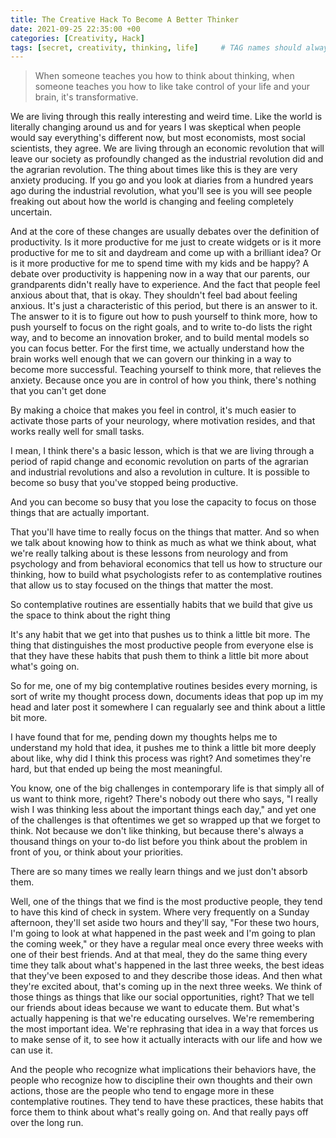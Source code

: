 ```yaml
---
title: The Creative Hack To Become A Better Thinker
date: 2021-09-25 22:35:00 +00
categories: [Creativity, Hack]
tags: [secret, creativity, thinking, life]     # TAG names should always be lowercase
---
```


> When someone teaches you how to think about thinking, when someone teaches you how to like take control of your life and your brain, it's transformative.

We are living through this really interesting and weird time. Like the world is literally changing around us and for years I was skeptical when people would say everything's different now, but most economists, most social scientists, they agree. We are living through an economic revolution that will leave our society as profoundly changed as the industrial revolution did and the agrarian revolution. The thing about times like this is they are very anxiety producing. If you go and you look at diaries from a hundred years ago during the industrial revolution, what you'll see is you will see people freaking out about how the world is changing and feeling completely uncertain.

And at the core of these changes are usually debates over the definition of productivity. Is it more productive for me just to create widgets or is it more productive for me to sit and daydream and come up with a brilliant idea? Or is it more productive for me to spend time with my kids and be happy? A debate over productivity is happening now in a way that our parents, our grandparents didn't really have to experience. And the fact that people feel anxious about that, that is okay. They shouldn't feel bad about feeling anxious. It's just a characteristic of this period, but there is an answer to it. The answer to it is to figure out how to push yourself to think more, how to push yourself to focus on the right goals, and to write to-do lists the right way, and to become an innovation broker, and to build mental models so you can focus better. For the first time, we actually understand how the brain works well enough that we can govern our thinking in a way to become more successful. Teaching yourself to think more, that relieves the anxiety. Because once you are in control of how you think, there's nothing that you can't get done

By making a choice that makes you feel in control, it's much easier to activate those parts of your neurology, where motivation resides, and that works really well for small tasks.

I mean, I think there's a basic lesson, which is that we are living through a period of rapid change and economic revolution on parts of the agrarian and industrial revolutions and also a revolution in culture. It is possible to become so busy that you've stopped being productive.

And you can become so busy that you lose the capacity to focus on those things that are actually important. 

That you'll have time to really focus on the things that matter. And so when we talk about knowing how to think as much as what we think about, what we're really talking about is these lessons from neurology and from psychology and from behavioral economics that tell us how to structure our thinking, how to build what psychologists refer to as contemplative routines that allow us to stay focused on the things that matter the most.

So contemplative routines are essentially habits that we build that give us the space to think about the right thing

It's any habit that we get into that pushes us to think a little bit more. The thing that distinguishes the most productive people from everyone else is that they have these habits that push them to think a little bit more about what's going on.

So for me, one of my big contemplative routines besides every morning, is sort of write my thought process down, documents ideas that pop up im my head and later post it somewhere I can regualarly see and think about a little bit more. 

I have found that for me, pending down my thoughts helps me to understand my hold that idea, it pushes me to think a little bit more deeply about like, why did I think this process was right? And sometimes they're hard, but that ended up being the most meaningful. 

You know, one of the big challenges in contemporary life is that simply all of us want to think more, rigeht? There's nobody out there who says, "I really wish I was thinking less about the important things each day," and yet one of the challenges is that oftentimes we get so wrapped up that we forget to think.
Not because we don't like thinking, but because there's always a thousand things on your to-do list before you think about the problem in front of you, or think about your priorities.

There are so many times we really learn things and we just don't absorb them. 

Well, one of the things that we find is the most productive people, they tend to have this kind of check in system. Where very frequently on a Sunday afternoon, they'll set aside two hours and they'll say, "For these two hours, I'm going to look at what happened in the past week and I'm going to plan the coming week," or they have a regular meal once every three weeks with one of their best friends. And at that meal, they do the same thing every time they talk about what's happened in the last three weeks, the best ideas that they've been exposed to and they describe those ideas. And then what they're excited about, that's coming up in the next three weeks. We think of those things as things that like our social opportunities, right? That we tell our friends about ideas because we want to educate them. But what's actually happening is that we're educating ourselves. We're remembering the most important idea. We're rephrasing that idea in a way that forces us to make sense of it, to see how it actually interacts with our life and how we can use it. 

And the people who recognize what implications their behaviors have, the people who recognize how to discipline their own thoughts and their own actions, those are the people who tend to engage more in these contemplative routines. They tend to have these practices, these habits that force them to think about what's really going on. And that really pays off over the long run.